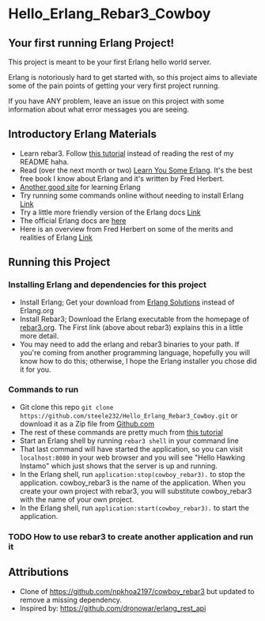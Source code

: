 # Hello_Erlang_Rebar3_Cowboy

## Your first running Erlang Project!

This project is meant to be your first Erlang hello world server.

Erlang is notoriously hard to get started with, so this project aims to alleviate some of the pain points of getting your very first project running.

If you have ANY problem, leave an issue on this project with some information about what error messages you are seeing.

## Introductory Erlang Materials

- Learn rebar3. Follow [this tutorial](https://medium.com/erlang-central/building-your-first-erlang-app-using-rebar3-25f40b109aad) instead of reading the rest of my README haha.
- Read (over the next month or two) [Learn You Some Erlang](https://learnyousomeerlang.com/content). It's the best free book I know about Erlang and it's written by Fred Herbert. 
- [Another good site](https://erlangbyexample.org/) for learning Erlang
- Try running some commands online without needing to install Erlang [Link](http://tryerl.seriyps.ru/)
- Try a little more friendly version of the Erlang docs [Link](https://erldocs.com/)
- The official Erlang docs are [here](https://erlang.org/doc/)
- Here is an overview from Fred Herbert on some of the merits and realities of Erlang [Link](https://ferd.ca/an-open-letter-to-the-erlang-beginner-or-onlooker.html)

## Running this Project

### Installing Erlang and dependencies for this project

- Install Erlang; Get your download from [Erlang Solutions](https://www.erlang-solutions.com/resources/download.html) instead of Erlang.org
- Install Rebar3; Download the Erlang executable from the homepage of [rebar3.org](https://www.rebar3.org/). The First link (above about rebar3) explains this in a little more detail.
- You may need to add the erlang and rebar3 binaries to your path. If you're coming from another programming language, hopefully you will know how to do this; otherwise, I hope the Erlang installer you chose did it for you.

### Commands to run

- Git clone this repo `git clone https://github.com/steele232/Hello_Erlang_Rebar3_Cowboy.git` or download it as a Zip file from [Github.com](https://github.com/steele232/Hello_Erlang_Rebar3_Cowboy.git)
- The rest of these commands are pretty much from [this tutorial](https://www.erlang-solutions.com/resources/download.html)
- Start an Erlang shell by running `rebar3 shell` in your command line
- That last command will have started the application, so you can visit `localhost:8080` in your web browser and you will see "Hello Hawking Instamo" which just shows that the server is up and running.
- In the Erlang shell, run `application:stop(cowboy_rebar3).` to stop the application. cowboy_rebar3 is the name of the application. When you create your own project with rebar3, you will substitute cowboy_rebar3 with the name of your own project.
- In the Erlang shell, run `application:start(cowboy_rebar3).` to start the application. 

### TODO How to use rebar3 to create another application and run it


## Attributions

- Clone of https://github.com/npkhoa2197/cowboy_rebar3 but updated to remove a missing dependency.
- Inspired by: https://github.com/dronowar/erlang_rest_api
